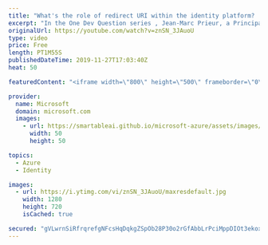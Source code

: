 ```yaml
---
title: "What's the role of redirect URI within the identity platform? | One Dev Question: Jean-Marc Prieur"
excerpt: "In the One Dev Question series , Jean-Marc Prieur, a Principal Program Manager working on the Microsoft identity platform, explains how a redirect URI allows you to delegate sign in and get a security token back to your app.   Get more information at: https://docs.microsoft.com/azure/active-directory/develop/"
originalUrl: https://youtube.com/watch?v=znSN_3JAuoU
type: video
price: Free
length: PT1M55S
publishedDateTime: 2019-11-27T17:03:40Z
heat: 50

featuredContent: "<iframe width=\"800\" height=\"500\" frameborder=\"0\" src=\"https://www.youtube.com/embed/znSN_3JAuoU\" allow=\"accelerometer; autoplay; encrypted-media; gyroscope; picture-in-picture\" allowfullscreen></iframe>"

provider:
  name: Microsoft
  domain: microsoft.com
  images:
    - url: https://smartableai.github.io/microsoft-azure/assets/images/organizations/microsoft.com-50x50.jpg
      width: 50
      height: 50

topics:
  - Azure
  - Identity

images:
  - url: https://i.ytimg.com/vi/znSN_3JAuoU/maxresdefault.jpg
    width: 1280
    height: 720
    isCached: true

secured: "gVLwrnSiRfrqrefgNFcsHqDqkgZSpOb28P30o2rGfAbbLrPciMppDIOt3ekoxfp5N7eBLH84O1ukheDbw1iKxwzY/ffsxJiw718REERvX2dxjJE4LfvP3/j/PfGHq1pX4ca/LdxWoruCxnplyJLtIbDsAQGuvCmDHRaWVCE5XvM3LLB3ulcaOtjWDl4NEcqz0NrtqVOHWeOJGC8chb7wKKqBWQNZ5gMeXRioq/dwZGj7lOLroqOqoSWusjxxBWHmq9SOmOjiszb3vzJax7sssCDJ38/TyvkXrp1XhTDt7LbEU6IVAc/w2lECBkmOv+Sfo9srk8hiJgUihP75jfoEwAUbMzW1a8raJDUd3kOx502dBEsA/gEO3wwPNvxTL+oWagq5tan/QIB/Rn5p1eGpSlHMPKjQuji8wjop1KfLELA=;EICJyZ10OSSmzqeUYGN/Wg=="
---
```


